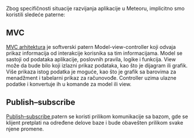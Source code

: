 Zbog specifičnosti situacije razvijanja aplikacije u Meteoru, implicitno smo koristili sledeće paterne:

## MVC
 <a href="https://sr.wikipedia.org/wiki/MVC_arhitektura">MVC arhitektura</a>  je softverski patern Model-view-controller koji odvaja prikaz informacija od interakcije korisnika sa tim informacijama. Model se sastoji od podataka aplikacije, poslovnih pravila, logike i funkcija. View može da bude bilo koji izlazni prikaz podataka, kao što je dijagram ili grafik. Više prikaza istog podatka je moguće, kao što je grafik sa barovima za menadžment i tabelarni prikaz za računovođe. Controller uzima ulazne podatke i konvertuje ih u komande za model ili view.
 
 ## Publish–subscribe
 <a href="https://en.wikipedia.org/wiki/Publish%E2%80%93subscribe_pattern">Publish–subscribe </a> patern se koristi prilikom komunikacije sa bazom, gde se klijent pretplati na određene delove baze i bude obavešten prilikom svake njene promene.
 
 ## 
